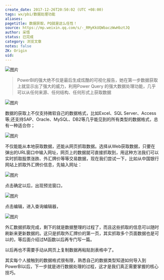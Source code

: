 ```yaml
---
create_date: 2017-12-26T20:50:02 (UTC +08:00)
tags: wx/pbi/数据处理功能 
aliases:
pagetitle: 数据获取，PQ就是这么任性！
source: https://mp.weixin.qq.com/s/-_RMyKkUQWbaczWwHbztJQ
author: 采悟
status: 已完成 
category: 浏览文章 
notes: false
ZK: Origin
uid:
---
```


![图片](https://mmbiz.qpic.cn/mmbiz_png/aHEbZtANQJOIYjQ0FyojkQ8EdZchYhbOUOZsFibCwFS2ib6aIjFQbOKaicMPNxicd1QcRg3VFg8iaQekQ1iazdsDXic8w/640?wx_fmt=png&wxfrom=5&wx_lazy=1&wx_co=1)

> PowerBI的强大绝不仅是最后生成炫酷的可视化报告，她在第一步数据获取上就显示出了强大的威力，利用Power Query 的强大数据处理功能，几乎可以从任何来源、任何结构、任何形式上获取数据

![图片](https://mmbiz.qpic.cn/mmbiz_gif/aHEbZtANQJPibfNia9NL0GKbF9JJQUvfXXr4KEqMxqPfxXvWXvnxJB5HWXw358CrTP4TVDVp9LuHtH0ibibDmJJUfg/0?wx_fmt=gif&wxfrom=5&wx_lazy=1)

数据的获取上不仅支持微软自己的数据格式，比如Excel、SQL Server、Access等;还支持SAP、Oracle、MySQL、DB2等几乎能见到的所有类型的数据格式，总有一种适合你；

![图片](https://mmbiz.qpic.cn/mmbiz_png/aHEbZtANQJPibfNia9NL0GKbF9JJQUvfXXUrhx8D03PCG1JvXoQK3j2ibUEzs9nqtBS67d0ZHeuusb5pL9HtKOhww/640?wx_fmt=png&wxfrom=5&wx_lazy=1&wx_co=1)

不仅能能从本地获取数据，还能从网页抓取数据。选择从Web获取数据，只要在弹出的URL窗口中输入网址，网页上的数据就可直接抓取到，用这种方法我们可以实时抓取股票涨跌、外汇牌价等等交易数据，现在我们尝试一下，比如从中国银行网站上抓取外汇牌价信息，先输入网址：

![图片](https://mmbiz.qpic.cn/mmbiz_png/aHEbZtANQJPibfNia9NL0GKbF9JJQUvfXXghwF4C6C1IibOuBFTh366ciayDSTIF4GpuZbnnpKNnaN4XslnaIPfg3Q/640?wx_fmt=png&wxfrom=5&wx_lazy=1&wx_co=1)

点击确定以后，出现预览窗口，

![图片](https://mmbiz.qpic.cn/mmbiz_png/aHEbZtANQJPibfNia9NL0GKbF9JJQUvfXXeia812aEQAM1icVmzswxU273icdzRcFdgKSQxrBoPLpRqYd9icXcG23Sfw/640?wx_fmt=png&wxfrom=5&wx_lazy=1&wx_co=1)

点击编辑，进入查询编辑器，

![图片](https://mmbiz.qpic.cn/mmbiz_png/aHEbZtANQJPibfNia9NL0GKbF9JJQUvfXX3eQJZ8UFwrLMrv2mCXvsE3uZ7aiaEwiczv5J0ZIpoTk0Q8tyBbaWqLpA/640?wx_fmt=png&wxfrom=5&wx_lazy=1&wx_co=1)

外汇数据抓取完成，剩下的就是数据整理的过程了，而且这些抓取的信息可以随时刷新来更新数据的。这只是抓取外汇牌价的第一页，其实抓取多个页面数据也是可以的，等后面介绍过M函数以后再专门写一篇。

以后再也不需要手动从网页上复制数据再粘贴到表格中了。  

其实每个人接触到的数据格式很有限，熟悉自己的数据类型知道如何导入到PowerBI以后，下一步就是进行数据处理的过程，这才是我们真正需要掌握的核心技巧。
